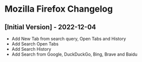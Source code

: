 # Mozilla Firefox Changelog

## [Initial Version] - 2022-12-04

- Add New Tab from search query, Open Tabs and History
- Add Search Open Tabs
- Add Search History
- Add Search from Google, DuckDuckGo, Bing, Brave and Baidu